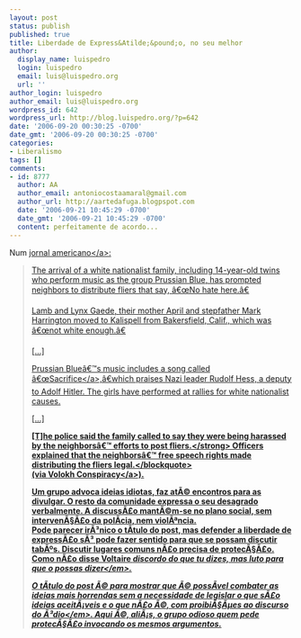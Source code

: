 ```yaml
---
layout: post
status: publish
published: true
title: Liberdade de Express&Atilde;&pound;o, no seu melhor
author:
  display_name: luispedro
  login: luispedro
  email: luis@luispedro.org
  url: ''
author_login: luispedro
author_email: luis@luispedro.org
wordpress_id: 642
wordpress_url: http://blog.luispedro.org/?p=642
date: '2006-09-20 00:30:25 -0700'
date_gmt: '2006-09-20 00:30:25 -0700'
categories:
- Liberalismo
tags: []
comments:
- id: 8777
  author: AA
  author_email: antoniocostaamaral@gmail.com
  author_url: http://aartedafuga.blogpspot.com
  date: '2006-09-21 10:45:29 -0700'
  date_gmt: '2006-09-21 10:45:29 -0700'
  content: perfeitamente de acordo...
---
```

<p>Num <a href="http:&#47;&#47;volokh.com&#47;posts&#47;1158701472.shtml">jornal americano<&#47;a>:</p>
<blockquote><p>The arrival of a white nationalist family, including 14-year-old twins who perform music as the group Prussian Blue, has prompted neighbors to distribute fliers that say, &acirc;&euro;&oelig;No hate here.&acirc;&euro;</p>
<p>Lamb and Lynx Gaede, their mother April and stepfather Mark Harrington moved to Kalispell from Bakersfield, Calif., which was &acirc;&euro;&oelig;not white enough.&acirc;&euro;</p>
<p>[...]</p>
<p>Prussian Blue&acirc;&euro;&trade;s music includes a song called &acirc;&euro;&oelig;<a href="http:&#47;&#47;72.14.207.104&#47;search?q=cache:f7Wlj08-CA8J:www.sing365.com&#47;music&#47;lyric.nsf&#47;Sacrifice-lyrics-Prussian-Blue&#47;02CBFFAD91C0EE43482570A60005AA8B+%22prussian+blue%22+sacrifice&hl=en&gl=us&ct=clnk&cd=1">Sacrifice<&#47;a>,&acirc;&euro;which praises Nazi leader Rudolf Hess, a deputy to Adolf Hitler. The girls have performed at rallies for white nationalist causes.</p>
<p>[...]</p>
<p><strong>[T]he police said the family called to say they were being harassed by the neighbors&acirc;&euro;&trade; efforts to post fliers.<&#47;strong> Officers explained that the neighbors&acirc;&euro;&trade; free speech rights made distributing the fliers legal.<&#47;blockquote><br />
(via <a href="http:&#47;&#47;volokh.com&#47;posts&#47;1158701472.shtml">Volokh Conspiracy<&#47;a>).</p>
<p>Um grupo advoca ideias idiotas, faz at&Atilde;&copy; encontros para as divulgar. O resto da comunidade expressa o seu desagrado verbalmente. A discuss&Atilde;&pound;o mant&Atilde;&copy;m-se no plano social, sem interven&Atilde;&sect;&Atilde;&pound;o da pol&Atilde;&shy;cia, nem viol&Atilde;&ordf;ncia.<br />
Pode parecer ir&Atilde;&sup3;nico o t&Atilde;&shy;tulo do post, mas defender a liberdade de express&Atilde;&pound;o s&Atilde;&sup3; pode fazer sentido para que se possam discutir tab&Atilde;&ordm;s. Discutir lugares comuns n&Atilde;&pound;o precisa de protec&Atilde;&sect;&Atilde;&pound;o. Como n&Atilde;&pound;o disse Voltaire <em>discordo do que tu dizes, mas luto para que o possas dizer<&#47;em>.</p>
<p>O t&Atilde;&shy;tulo do post &Atilde;&copy; para mostrar que &Atilde;&copy; poss&Atilde;&shy;vel combater as ideias mais horrendas sem a necessidade de legislar o que s&Atilde;&pound;o ideias aceit&Atilde;&iexcl;veis e o que n&Atilde;&pound;o &Atilde;&copy;, com proibi&Atilde;&sect;&Atilde;&micro;es ao <em>discurso do &Atilde;&sup3;dio<&#47;em>. Aqui &Atilde;&copy;, ali&Atilde;&iexcl;s, o grupo odioso quem pede protec&Atilde;&sect;&Atilde;&pound;o invocando os mesmos argumentos.</p>
